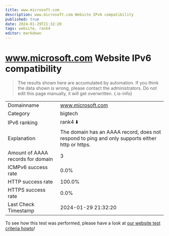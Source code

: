 ```yaml
---
title: www.microsoft.com
description: www.microsoft.com Website IPv6 compatibility
published: true
date: 2024-01-29T21:32:20
tags: website, rank4
editor: markdown
---
```


# www.microsoft.com Website IPv6 compatibility

> The results shown here are accumulated by automation. If you think the data shown is wrong, please contact the administrators. 
> Do not edit this page manually, it will get overwritten.
{.is-info}


|   |   |
| - | - |
| Domainname | www.microsoft.com
| Category | bigtech |
| IPv6 ranking | rank4 :arrow_down: |
| Explanation | The domain has an AAAA record, does not respond to ping and only supports either http or https. |
| Amount of AAAA records for domain | 3 |
| ICMPv6 success rate | 0.0%|
| HTTP success rate | 100.0% |
| HTTPS success rate | 0.0% |
| Last Check Timestamp | 2024-01-29 21:32:20 |

To see how this test was performed, please have a look at [our website test criteria howto](/howto/testcriteria/website)!

